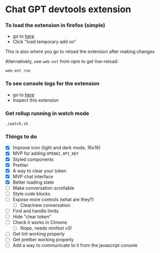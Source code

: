 # Chat GPT devtools extension

### To load the extension in firefox (simple)

- go to [here](about:debugging#/runtime/this-firefox)
- Click "load temporary add on"

This is also where you go to reload the extension after making changes

Alternatively, use `web-ext` from npm to get live-reload:

```
web-ext run
```

### To see console logs for the extension

- go to [here](about:debugging#/runtime/this-firefox)
- Inspect this extension

### Get rollup running in watch mode

```
./watch.sh
```

### Things to do

- [x] Improve icon (light and dark mode, 16x16)
- [x] MVP for adding `OPENAI_API_KEY`
- [x] Styled components
- [x] Prettier
- [x] A way to clear your token
- [x] MVP chat interface
- [x] Better loading state
- [ ] Make conversation scrollable
- [ ] Style code blocks
- [ ] Expose more controls (what are they?)
  - [ ] Clear/new conversation
- [ ] Find and handle limits
- [ ] Hide "clear token"
- [ ] Check it works in Chrome
  - [ ] Nope, needs minfest v3!
- [ ] Get lint working properly
- [ ] Get prettier working properly
- [ ] Add a way to communicate to it from the javascript console
